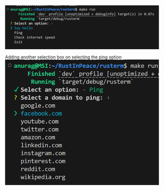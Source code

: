 ![0.0.1](image.png)

Adding another selection box on selecting the ping option
![0.0.2](image-1.png)